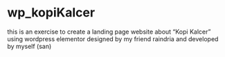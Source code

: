 # wp_kopiKalcer
this is an exercise to create a landing page website about “Kopi Kalcer” using wordpress elementor designed by my friend raindria and developed by myself (san)
